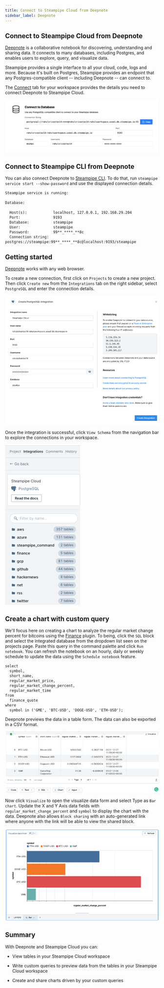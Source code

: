 ```yaml
---
title: Connect to Steampipe Cloud from Deepnote
sidebar_label: Deepnote
---
```


##  Connect to Steampipe Cloud from Deepnote

[Deepnote](https://deepnote.com/home) is a collaborative notebook for discovering, understanding and sharing data. It connects to many databases, including Postgres, and enables users to explore, query, and visualize data.

Steampipe provides a single interface to all your cloud, code, logs and more. Because it's built on Postgres, Steampipe provides an endpoint that any Postgres-compatible client -- including Deepnote -- can connect to.

The [Connect](/docs/cloud/integrations/overview) tab for your workspace provides the details you need to connect Deepnote to Steampipe Cloud.

<div style={{"marginBottom":"2em","borderWidth":"thin", "borderStyle":"solid", "borderColor":"lightgray", "padding":"20px", "width":"90%"}}>
<img src="/images/docs/cloud/steampipe-cloud-connect-details.jpg" />
</div>

##  Connect to Steampipe CLI from Deepnote

You can also connect Deepnote to [Steampipe CLI](https://steampipe.io/downloads). To do that, run `steampipe service start --show-password` and use the displayed connection details.

```
Steampipe service is running:

Database:

  Host(s):            localhost, 127.0.0.1, 192.168.29.204
  Port:               9193
  Database:           steampipe
  User:               steampipe
  Password:           99**_****_**8c
  Connection string:  postgres://steampipe:99**_****_**8c@localhost:9193/steampipe
  ```

## Getting started

[Deepnote](https://deepnote.com/sign-up) works with any web browser.

To create a new connection, first click on `Projects` to create a new project. Then click `Create new` from the `Integrations` tab on the right sidebar, select `PostgreSQL` and enter the connection details.

<div style={{"marginTop":"1em", "marginBottom":"1em", "width":"90%"}}>
<img src="/images/docs/cloud/deepnote-connection-success.png" />
</div>

Once the integration is successful, click `View Schema` from the navigation bar to explore the connections in your workspace.

<div style={{"marginTop":"1em", "marginBottom":"1em", "width":"40%"}}>
<img src="/images/docs/cloud/deepnote-navigationbar.png" />
</div>

## Create a chart with custom query

We'll focus here on creating a chart to analyze the regular market change percent for bitcoins using the [Finance](https://hub.steampipe.io/plugins/turbot/finance) plugin. To being, click the `SQL` block and select the integrated database from the dropdown list seen on the projects page. Paste this query in the command palette and click `Run notebook`. You can refresh the notebook on an hourly, daily or weekly schedule to update the data using the `Schedule notebook` feature.

```
select
  symbol,
  short_name,
  regular_market_price,
  regular_market_change_percent,
  regular_market_time
from
  finance_quote
where
  symbol in ('GME', 'BTC-USD', 'DOGE-USD', 'ETH-USD');
```

Deepnote previews the data in a table form. The data can also be exported in a CSV format.

<div style={{"marginTop":"1em", "marginBottom":"1em", "width":"70%"}}>
<img src="/images/docs/cloud/deepnote-table-preview.png" />
</div>

Now click `Visualize` to open the visualize data form and select Type as `Bar chart`. Update the X and Y Axis data fields with `regular_market_change_percent` and `symbol` to display the chart with the data. Deepnote also allows `Block sharing` with an auto-generated link where anyone with the link will be able to view the shared block.

<div style={{"marginTop":"1em", "marginBottom":"1em", "width":"90%"}}>
<img src="/images/docs/cloud/deepnote-bitcoin-chart.png" />
</div>

## Summary

With Deepnote and Steampipe Cloud you can:

- View tables in your Steampipe Cloud workspace

- Write custom queries to preview data from the tables in your Steampipe Cloud workspace

- Create and share charts driven by your custom queries